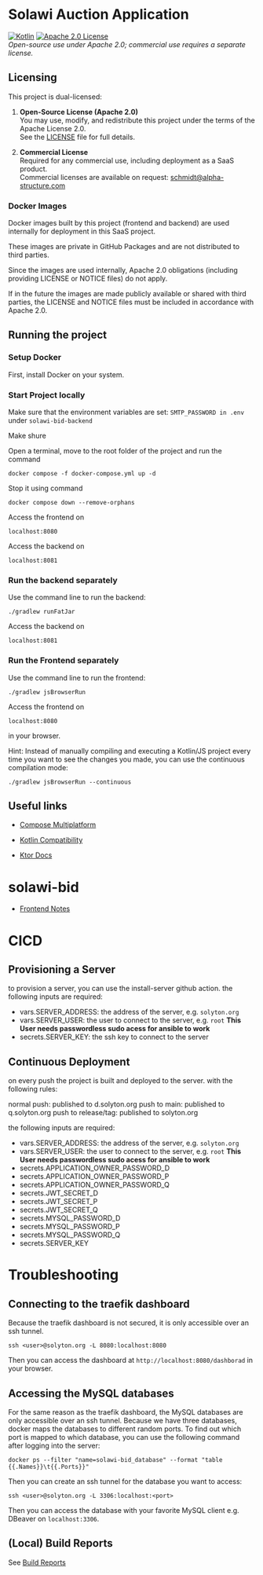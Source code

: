 # Solawi Auction Application
[![Kotlin](https://img.shields.io/badge/kotlin-2.1.0.-blue.svg?logo=kotlin)](http://kotlinlang.org)
[![Apache 2.0 License](https://img.shields.io/badge/license-Apache%202.0-blue.svg)](./LICENSE)  
*Open-source use under Apache 2.0; commercial use requires a separate license.*

## Licensing

This project is dual-licensed:

1. **Open-Source License (Apache 2.0)**  
   You may use, modify, and redistribute this project under the terms of the Apache License 2.0.  
   See the [LICENSE](./LICENSE) file for full details.

2. **Commercial License**  
   Required for any commercial use, including deployment as a SaaS product.  
   Commercial licenses are available on request: schmidt@alpha-structure.com


### Docker Images

Docker images built by this project (frontend and backend) are used internally for deployment in this SaaS project.

These images are private in GitHub Packages and are not distributed to third parties.

Since the images are used internally, Apache 2.0 obligations (including providing LICENSE or NOTICE files) do not apply.

If in the future the images are made publicly available or shared with third parties, the LICENSE and NOTICE files must be included in accordance with Apache 2.0.

## Running the project
### Setup Docker
First, install Docker on your system. 

### Start Project locally
Make sure that the environment variables are set:
```SMTP_PASSWORD in .env``` under ```solawi-bid-backend``` 

Make shure 

Open a terminal, move to the root folder of the project and run the command
```shell
docker compose -f docker-compose.yml up -d
```
Stop it using command
```shell
docker compose down --remove-orphans
```


Access the frontend on
```
localhost:8080
```
Access the backend on
```
localhost:8081
```

### Run the backend separately
Use the command line to run the backend:
```shell
./gradlew runFatJar
```
Access the backend on 
```
localhost:8081
```

### Run the Frontend separately
Use the command line to run the frontend:

```shell 
./gradlew jsBrowserRun
```
Access the frontend on
```
localhost:8080
```
in your browser.


Hint: 
Instead of manually compiling and executing a Kotlin/JS project every time you want to see the changes you made, you can use the continuous compilation mode:
```shell
./gradlew jsBrowserRun --continuous
```


## Useful links 

- [Compose Multiplatform](https://github.com/JetBrains/compose-jb)

- [Kotlin Compatibility](https://www.jetbrains.com/help/kotlin-multiplatform-dev/compose-compatibility-and-versioning.html)

- [Ktor Docs](https://ktor.io/docs/welcome.html)



# solawi-bid
- [Frontend Notes](./solawi-bid-frontend/Notes.md)

# CICD

## Provisioning a Server

to provision a server, you can use the install-server github action.
the following inputs are required:

- vars.SERVER_ADDRESS: the address of the server, e.g. `solyton.org`
- vars.SERVER_USER: the user to connect to the server, e.g. `root` **This User needs passwordless sudo acess for ansible to work**
- secrets.SERVER_KEY: the ssh key to connect to the server

## Continuous Deployment

on every push the project is built and deployed to the server.
with the following rules:

normal push: published to d.solyton.org
push to main: published to q.solyton.org
push to release/tag: published to solyton.org

the following inputs are required:

- vars.SERVER_ADDRESS: the address of the server, e.g. `solyton.org`
- vars.SERVER_USER: the user to connect to the server, e.g. `root` **This User needs passwordless sudo acess for ansible to work**
- secrets.APPLICATION_OWNER_PASSWORD_D
- secrets.APPLICATION_OWNER_PASSWORD_P
- secrets.APPLICATION_OWNER_PASSWORD_Q
- secrets.JWT_SECRET_D
- secrets.JWT_SECRET_P
- secrets.JWT_SECRET_Q
- secrets.MYSQL_PASSWORD_D
- secrets.MYSQL_PASSWORD_P
- secrets.MYSQL_PASSWORD_Q
- secrets.SERVER_KEY

# Troubleshooting

## Connecting to the traefik dashboard

Because the traefik dashboard is not secured, it is only accessible over an ssh tunnel.

```shell
ssh <user>@solyton.org -L 8080:localhost:8080
```

Then you can access the dashboard at `http://localhost:8080/dashborad` in your browser.

## Accessing the MySQL databases

For the same reason as the traefik dashboard, the MySQL databases are only accessible over an ssh tunnel.
Because we have three databases, docker maps the databases to different random ports.
To find out which port is mapped to which database, you can use the following command after logging into the server:

```shell
docker ps --filter "name=solawi-bid_database" --format "table {{.Names}}\t{{.Ports}}"
```

Then you can create an ssh tunnel for the database you want to access:

```shell
ssh <user>@solyton.org -L 3306:localhost:<port>
```
Then you can access the database with your favorite MySQL client e.g. DBeaver on `localhost:3306`.

## (Local) Build Reports
See [Build Reports](build-reports/HOWTO.md)